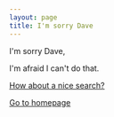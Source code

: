 ```yaml
---
layout: page
title: I'm sorry Dave
---
```


<div class="hal-9000"></div>

<p class="srverror-title">I'm sorry Dave,</p>
<p class="srverror-text">I'm afraid I can't do that.</p>

<a href="#" class="js-search-init">How about a nice search?</a>

[Go to homepage](/)
